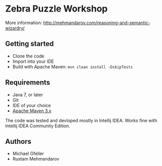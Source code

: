 # Zebra Puzzle Workshop

More information: http://mehmandarov.com/reasoning-and-semantic-wizardry/

## Getting started
* Clone the code
* Import into your IDE
* Build with Apache Maven: ```mvn clean install -DskipTests```

## Requirements
* Java 7, or later
* Git
* IDE of your choice
* [Apache Maven 3.x][1]

The code was tested and devloped mostly in Intellij IDEA. Works fine with Intellij IDEA Community Edition.

## Authors
* Michael Gfeller
* Rustam Mehmandarov

[1]: https://maven.apache.org/
[2]: https://en.wikipedia.org/wiki/Zebra_Puzzle
